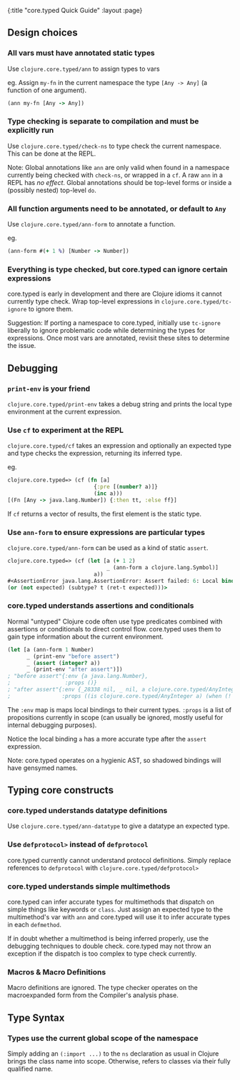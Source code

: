 {:title "core.typed Quick Guide"
 :layout :page}

## Design choices

### All vars must have annotated static types

Use `clojure.core.typed/ann` to assign types to vars

eg. Assign `my-fn` in the current namespace the type `[Any -> Any]` (a function of one argument).

```clojure
(ann my-fn [Any -> Any])
```

### Type checking is separate to compilation and must be explicitly run

Use `clojure.core.typed/check-ns` to type check the current namespace.
This can be done at the REPL.

Note: Global annotations like `ann` are only valid when found in a namespace currently being
checked with `check-ns`, or wrapped in a `cf`. A raw `ann` in a REPL has *no effect*.
Global annotations should be top-level forms or inside a (possibly nested) top-level `do`.

### All function arguments need to be annotated, or default to `Any`

Use `clojure.core.typed/ann-form` to annotate a function.

eg.

```clojure
(ann-form #(+ 1 %) [Number -> Number])
```

### Everything is type checked, but core.typed can ignore certain expressions

core.typed is early in development and there are Clojure idioms it cannot
currently type check. Wrap top-level expressions in `clojure.core.typed/tc-ignore`
to ignore them.

Suggestion: If porting a namespace to core.typed, initially use `tc-ignore` liberally to ignore problematic
code while determining the types for expressions. Once most vars are annotated, revisit
these sites to determine the issue.

## Debugging

### `print-env` is your friend

`clojure.core.typed/print-env` takes a debug string and prints the local type environment at the current expression.

### Use `cf` to experiment at the REPL

`clojure.core.typed/cf` takes an expression and optionally an expected type and type checks the expression,
returning its inferred type.

eg.

```clojure
clojure.core.typed=> (cf (fn [a]
                           {:pre [(number? a)]}
                           (inc a)))
[(Fn [Any -> java.lang.Number]) {:then tt, :else ff}]
```

If `cf` returns a vector of results, the first element is the static type.

### Use `ann-form` to ensure expressions are particular types

`clojure.core.typed/ann-form` can be used as a kind of static `assert`.

```clojure
clojure.core.typed=> (cf (let [a (+ 1 2)
                               _ (ann-form a clojure.lang.Symbol)]
                           a))
#<AssertionError java.lang.AssertionError: Assert failed: 6: Local binding a expected type clojure.lang.Symbol, but actual type clojure.core.typed/AnyInteger
(or (not expected) (subtype? t (ret-t expected)))>
```

### core.typed understands assertions and conditionals

Normal "untyped"  Clojure code often use type predicates combined with assertions or conditionals to direct control flow.
core.typed uses them to gain type information about the current environment.

```clojure
(let [a (ann-form 1 Number)
      _ (print-env "before assert")
      _ (assert (integer? a))
      _ (print-env "after assert")])
; "before assert"{:env {a java.lang.Number},
;                 :props ()}
; "after assert"{:env {_28338 nil, _ nil, a clojure.core.typed/AnyInteger},
;                :props ((is clojure.core.typed/AnyInteger a) (when (! (U false nil) _) ff) (when (! (U false nil) _) ff) (when (! (U false nil) _28338) ff))}
```

The `:env` map is maps local bindings to their current types.
`:props` is a list of propositions currently in scope (can usually be ignored, mostly useful for internal debugging purposes).

Notice the local binding `a` has a more accurate type after the `assert` expression.

Note: core.typed operates on a hygienic AST, so shadowed bindings will have gensymed names.

## Typing core constructs

### core.typed understands datatype definitions

Use `clojure.core.typed/ann-datatype` to give a datatype an expected type.

### Use `defprotocol>` instead of `defprotocol`

core.typed currently cannot understand protocol definitions. Simply replace references to `defprotocol`
with `clojure.core.typed/defprotocol>`

### core.typed understands simple multimethods

core.typed can infer accurate types for multimethods that dispatch on simple things like keywords or `class`.
Just assign an expected type to the multimethod's var with `ann` and core.typed will use it to infer accurate
types in each `defmethod`.

If in doubt whether a multimethod is being inferred properly, use the debugging techniques to double check.
core.typed may not throw an exception if the dispatch is too complex to type check currently.

### Macros & Macro Definitions

Macro definitions are ignored. The type checker operates on the macroexpanded form from
the Compiler's analysis phase.

## Type Syntax

### Types use the current global scope of the namespace

Simply adding an `(:import ...)` to the `ns` declaration as usual in Clojure brings the class name into scope.
Otherwise, refers to classes via their fully qualified name.
